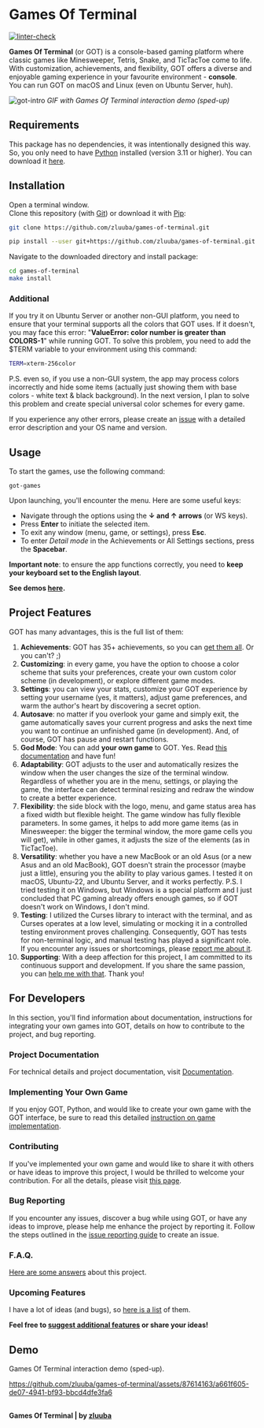 # Games Of Terminal

[![linter-check](https://github.com/zluuba/games-of-terminal/actions/workflows/linter-check.yml/badge.svg)](https://github.com/zluuba/games-of-terminal/actions/workflows/linter-check.yml)

**Games Of Terminal** (or GOT) is a console-based gaming platform where classic games like Minesweeper, Tetris, 
Snake, and TicTacToe come to life. With customization, achievements, and flexibility, 
GOT offers a diverse and enjoyable gaming experience in your favourite environment - **console**.  
You can run GOT on macOS and Linux (even on Ubuntu Server, huh).

 ![got-intro](https://github.com/zluuba/games-of-terminal/assets/87614163/58c985bd-38f8-4d6c-a4a0-73e1713df497)
*GIF with Games Of Terminal interaction demo (sped-up)*


## Requirements
This package has no dependencies, it was intentionally designed this way.  
So, you only need to have [Python](https://www.python.org/) installed (version 3.11 or higher). 
You can download it [here](https://www.python.org/downloads/).


## Installation

Open a terminal window.  
Clone this repository (with [Git](https://git-scm.com/downloads)) or download it with [Pip](https://pip.pypa.io/en/stable/installation/):
```bash
git clone https://github.com/zluuba/games-of-terminal.git
```
```bash
pip install --user git+https://github.com/zluuba/games-of-terminal.git
```

Navigate to the downloaded directory and install package:
```bash
cd games-of-terminal
make install
```

### Additional

If you try it on Ubuntu Server or another non-GUI platform, you need to ensure that your terminal supports all the colors that GOT uses. 
If it doesn't, you may face this error: "**ValueError: color number is greater than COLORS-1**" while running GOT.
To solve this problem, you need to add the $TERM variable to your environment using this command:
```bash
TERM=xterm-256color
```
P.S. even so, if you use a non-GUI system, the app may process colors incorrectly and hide some items 
(actually just showing them with base colors - white text & black background). 
In the next version, I plan to solve this problem and create special universal color schemes for every game.
  
If you experience any other errors, please create an [issue](https://github.com/zluuba/games-of-terminal/tree/main/docs/issue-reporting-guide.md) 
with a detailed error description and your OS name and version.


## Usage

To start the games, use the following command:
```ch
got-games
```

Upon launching, you'll encounter the menu. Here are some useful keys:
- Navigate through the options using the **↓ and ↑ arrows** (or WS keys).  
- Press **Enter** to initiate the selected item.  
- To exit any window (menu, game, or settings), press **Esc**.  
- To enter *Detail mode* in the Achievements or All Settings sections, press the **Spacebar**.  

**Important note**: to ensure the app functions correctly, you need to **keep your keyboard set to the English layout**.


**See demos [here](https://github.com/zluuba/games-of-terminal?tab=readme-ov-file#demo).**


## Project Features

GOT has many advantages, this is the full list of them:

1. **Achievements**: GOT has 35+ achievements, so you can [get them all](https://github.com/zluuba/games-of-terminal/tree/main/docs/achievements.md). Or you can't? ;)
2. **Customizing**: in every game, you have the option to choose a color scheme that suits your preferences, 
   create your own custom color scheme (in development), or explore different game modes.
3. **Settings**: you can view your stats, customize your GOT experience by setting your username (yes, it matters), 
   adjust game preferences, and warm the author's heart by discovering a secret option.
4. **Autosave**: no matter if you overlook your game and simply exit, the game automatically saves your current progress 
   and asks the next time you want to continue an unfinished game (in development). 
   And, of course, GOT has pause and restart functions.
5. **God Mode**: You can add **your own game** to GOT. Yes. 
   Read [this documentation](https://github.com/zluuba/games-of-terminal/tree/main/docs/creating-your-own-game.md) and have fun!
6. **Adaptability**: GOT adjusts to the user and automatically resizes the window when the user changes the size of the 
   terminal window. Regardless of whether you are in the menu, settings, or playing the game, 
   the interface can detect terminal resizing and redraw the window to create a better experience.
7. **Flexibility**: the side block with the logo, menu, and game status area has a fixed width but flexible height. 
   The game window has fully flexible parameters. In some games, it helps to add more game items (as in Minesweeper:
   the bigger the terminal window, the more game cells you will get), while in other games, it adjusts the size of the 
   elements (as in TicTacToe).
8. **Versatility**: whether you have a new MacBook or an old Asus (or a new Asus and an old MacBook), 
   GOT doesn't strain the processor (maybe just a little), ensuring you the ability to play various games. 
   I tested it on macOS, Ubuntu-22, and Ubuntu Server, and it works perfectly. P.S. I tried testing it on Windows, 
   but Windows is a special platform and I just concluded that PC gaming already offers enough games, so if GOT 
   doesn't work on Windows, I don't mind.
9. **Testing**: I utilized the Curses library to interact with the terminal, and as Curses operates at a low level, 
   simulating or mocking it in a controlled testing environment proves challenging. Consequently, GOT has tests for 
   non-terminal logic, and manual testing has played a significant role. If you encounter any issues or shortcomings, 
   please [report me about it](https://github.com/zluuba/games-of-terminal/tree/main/docs/issue-reporting-guide.md).
10. **Supporting**: With a deep affection for this project, I am committed to its continuous support and development. 
   If you share the same passion, you can [help me with that](https://github.com/zluuba/games-of-terminal/tree/main/docs/contributing-guide.md). Thank you!


## For Developers

In this section, you'll find information about documentation, instructions for integrating your own games 
into GOT, details on how to contribute to the project, and bug reporting.

### Project Documentation
For technical details and project documentation, visit [Documentation](https://github.com/zluuba/games-of-terminal/tree/main/docs/developer-guide.md).

### Implementing Your Own Game
If you enjoy GOT, Python, and would like to create your own game with the GOT interface, 
be sure to read this detailed [instruction on game implementation](https://github.com/zluuba/games-of-terminal/tree/main/docs/creating-your-own-game.md).

### Contributing
If you've implemented your own game and would like to share it with others or have ideas to improve this project, 
I would be thrilled to welcome your contribution. 
For all the details, please visit [this page](https://github.com/zluuba/games-of-terminal/tree/main/docs/contributing-guide.md).

### Bug Reporting
If you encounter any issues, discover a bug while using GOT, 
or have any ideas to improve, please help me enhance the project by reporting it. 
Follow the steps outlined in the 
[issue reporting guide](https://github.com/zluuba/games-of-terminal/tree/main/docs/issue-reporting-guide.md) 
to create an issue.

### F.A.Q.
[Here are some answers](https://github.com/zluuba/games-of-terminal/tree/main/docs/frequently-asked-questions.md) about this project.

### Upcoming Features
I have a lot of ideas (and bugs), so [here is a list](https://github.com/zluuba/games-of-terminal/tree/main/docs/upcoming-features.md) of them.
  
  
**Feel free to [suggest additional features](https://github.com/zluuba/games-of-terminal/tree/main/docs/issue-reporting-guide.md) 
or share your ideas!**


## Demo
Games Of Terminal interaction demo (sped-up).

https://github.com/zluuba/games-of-terminal/assets/87614163/a661f605-de07-4941-bf93-bbcd4dfe3fa6



##

**Games Of Terminal | by [zluuba](https://github.com/zluuba)**
